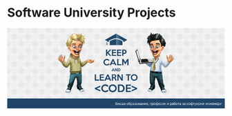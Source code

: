 Software University Projects
=======
![alt tag](https://raw.githubusercontent.com/unbelt/SoftUni/master/SoftUni.png)

